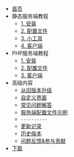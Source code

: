 - [首页](/)
- 静态服务端教程
  - [1. 安装](静态服务端安装.md)
  - [2. 配置文件](服务端配置文件.md)
  - [3. 小工具](小工具使用教程.md)
  - [4. 客户端](客户端安装教程.md)
- PHP服务端教程
  - [1. 安装](PHP服务端安装.md)
  - [2. 配置文件](服务端配置文件.md)
  - [3. 客户端](客户端安装教程.md)
- 高级内容
  - [从旧版本升级](从旧版本升级.md)
  - [自定义界面](自定义界面教程.md)
  - [常见问题解答](FAQ.md)
  - [服务端配置文件示例](服务端配置文件示例.md)
  - `----------`
  - [更新记录](更新记录.md)
  - [历史版本](历史版本文档.md)
  - [问题反馈&参与贡献](问题反馈和参与贡献.md)
- [下载](下载地址.md ':target=_blank')

